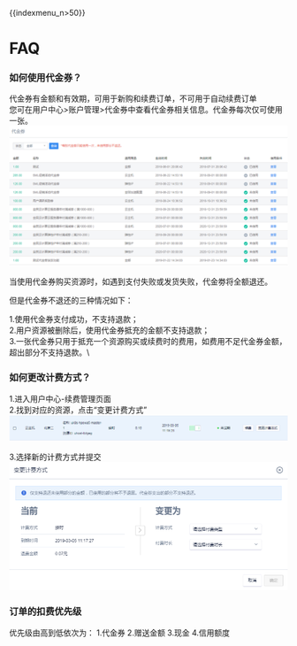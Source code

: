{{indexmenu_n>50}}

# FAQ

### 如何使用代金券？

代金券有金额和有效期，可用于新购和续费订单，不可用于自动续费订单  
您可在用户中心\>账户管理\>代金券中查看代金券相关信息。代金券每次仅可使用一张。  
![image](/images/20190122143803.png)

当使用代金券购买资源时，如遇到支付失败或发货失败，代金劵将全额退还。

但是代金券不退还的三种情况如下：

1.使用代金券支付成功，不支持退款；\
2.用户资源被删除后，使用代金券抵充的金额不支持退款；\
3.一张代金券只用于抵充一个资源购买或续费时的费用，如费用不足代金券金额，超出部分不支持退款。\

### 如何更改计费方式？

1.进入用户中心-续费管理页面  
2.找到对应的资源，点击“变更计费方式”  
![image](/images/20190305103828.png)


3.选择新的计费方式并提交  
![image](/images/20190305104453.png)

### 订单的扣费优先级

优先级由高到低依次为： 1.代金券 2.赠送金额 3.现金 4.信用额度
